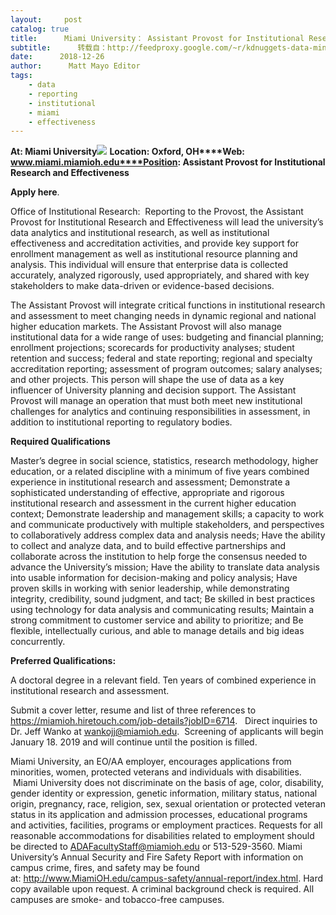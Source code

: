 ```yaml
---
layout:     post
catalog: true
title:      Miami University： Assistant Provost for Institutional Research and Effectiveness [Oxford, OH]
subtitle:      转载自：http://feedproxy.google.com/~r/kdnuggets-data-mining-analytics/~3/bw8OSZrkcbs/12-26-miami-university-assistant-provost-institutional-research.html
date:      2018-12-26
author:      Matt Mayo Editor
tags:
    - data
    - reporting
    - institutional
    - miami
    - effectiveness
---
```


**At: Miami University**![](http://feedproxy.google.com/jimg/miami-ohio-u.jpg)
**Location: Oxford, OH****Web: www.miami.miamioh.edu****Position: Assistant Provost for Institutional Research and Effectiveness**

**Apply here**.

Office of Institutional Research:  Reporting to the Provost, the Assistant Provost for Institutional Research and Effectiveness will lead the university’s data analytics and institutional research, as well as institutional effectiveness and accreditation activities, and provide key support for enrollment management as well as institutional resource planning and analysis. This individual will ensure that enterprise data is collected accurately, analyzed rigorously, used appropriately, and shared with key stakeholders to make data-driven or evidence-based decisions.

The Assistant Provost will integrate critical functions in institutional research and assessment to meet changing needs in dynamic regional and national higher education markets. The Assistant Provost will also manage institutional data for a wide range of uses: budgeting and financial planning; enrollment projections; scorecards for productivity analyses; student retention and success; federal and state reporting; regional and specialty accreditation reporting; assessment of program outcomes; salary analyses; and other projects. This person will shape the use of data as a key influencer of University planning and decision support. The Assistant Provost will manage an operation that must both meet new institutional challenges for analytics and continuing responsibilities in assessment, in addition to institutional reporting to regulatory bodies.

**Required Qualifications**

Master’s degree in social science, statistics, research methodology, higher education, or a related discipline with a minimum of five years combined experience in institutional research and assessment;
Demonstrate a sophisticated understanding of effective, appropriate and rigorous institutional research and assessment in the current higher education context;
Demonstrate leadership and management skills; a capacity to work and communicate productively with multiple stakeholders, and perspectives to collaboratively address complex data and analysis needs;
Have the ability to collect and analyze data, and to build effective partnerships and collaborate across the institution to help forge the consensus needed to advance the University’s mission;
Have the ability to translate data analysis into usable information for decision-making and policy analysis;
Have proven skills in working with senior leadership, while demonstrating integrity, credibility, sound judgment, and tact;
Be skilled in best practices using technology for data analysis and communicating results;
Maintain a strong commitment to customer service and ability to prioritize; and
Be flexible, intellectually curious, and able to manage details and big ideas concurrently.

**Preferred Qualifications:**

A doctoral degree in a relevant field.
Ten years of combined experience in institutional research and assessment.

Submit a cover letter, resume and list of three references to https://miamioh.hiretouch.com/job-details?jobID=6714.   Direct inquiries to Dr. Jeff Wanko at wankojj@miamioh.edu.  Screening of applicants will begin January 18. 2019 and will continue until the position is filled.

Miami University, an EO/AA employer, encourages applications from minorities, women, protected veterans and individuals with disabilities.  Miami University does not discriminate on the basis of age, color, disability, gender identity or expression, genetic information, military status, national origin, pregnancy, race, religion, sex, sexual orientation or protected veteran status in its application and admission processes, educational programs and activities, facilities, programs or employment practices. Requests for all reasonable accommodations for disabilities related to employment should be directed to ADAFacultyStaff@miamioh.edu or 513-529-3560. Miami University’s Annual Security and Fire Safety Report with information on campus crime, fires, and safety may be found at: http://www.MiamiOH.edu/campus-safety/annual-report/index.html. Hard copy available upon request. A criminal background check is required. All campuses are smoke- and tobacco-free campuses.
